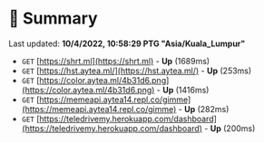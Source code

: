 # 📖 Summary
Last updated: **10/4/2022, 10:58:29 PTG "Asia/Kuala_Lumpur"**

- `GET` [https://shrt.ml](https://shrt.ml) - **Up** (1689ms)
- `GET` [https://hst.aytea.ml/](https://hst.aytea.ml/) - **Up** (253ms)
- `GET` [https://color.aytea.ml/4b31d6.png](https://color.aytea.ml/4b31d6.png) - **Up** (1416ms)
- `GET` [https://memeapi.aytea14.repl.co/gimme](https://memeapi.aytea14.repl.co/gimme) - **Up** (282ms)
- `GET` [https://teledrivemy.herokuapp.com/dashboard](https://teledrivemy.herokuapp.com/dashboard) - **Up** (200ms)
